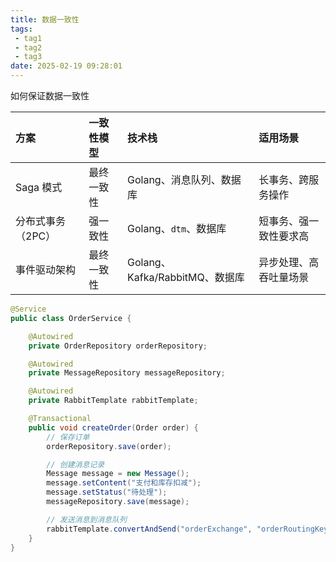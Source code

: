 ```yaml
---
title: 数据一致性
tags:
 - tag1
 - tag2
 - tag3
date: 2025-02-19 09:28:01
---
```


如何保证数据一致性

<!--more-->

| 方案              | 一致性模型 | 技术栈                         | 适用场景               |
| :---------------- | :--------- | :----------------------------- | :--------------------- |
| Saga 模式         | 最终一致性 | Golang、消息队列、数据库       | 长事务、跨服务操作     |
| 分布式事务（2PC） | 强一致性   | Golang、`dtm`、数据库          | 短事务、强一致性要求高 |
| 事件驱动架构      | 最终一致性 | Golang、Kafka/RabbitMQ、数据库 | 异步处理、高吞吐量场景 |

```java
@Service
public class OrderService {

    @Autowired
    private OrderRepository orderRepository;

    @Autowired
    private MessageRepository messageRepository;

    @Autowired
    private RabbitTemplate rabbitTemplate;

    @Transactional
    public void createOrder(Order order) {
        // 保存订单
        orderRepository.save(order);

        // 创建消息记录
        Message message = new Message();
        message.setContent("支付和库存扣减");
        message.setStatus("待处理");
        messageRepository.save(message);

        // 发送消息到消息队列
        rabbitTemplate.convertAndSend("orderExchange", "orderRoutingKey", message);
    }
}
```




